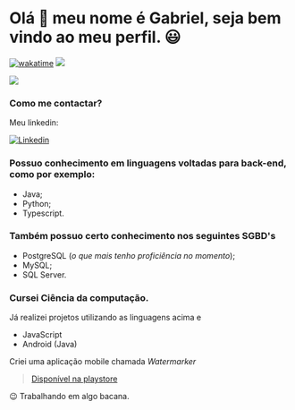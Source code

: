 # Olá 👋 meu nome é Gabriel, seja bem vindo ao meu perfil. 😃
[![wakatime](https://wakatime.com/badge/user/12727fd3-9c62-4a7e-864c-ff73cf106979.svg)](https://wakatime.com/@12727fd3-9c62-4a7e-864c-ff73cf106979)
<picture>
  <source
    srcset="https://github-readme-stats.vercel.app/api?username=gomesgr&theme=light&show_icons=true"
    media="(prefers-color-scheme: light)"  
  />
  <img src="https://github-readme-stats.vercel.app/api?username=gomesgr&show_icons=true" />
</picture>

<picture>
  <source 
    srcset="https://github-readme-stats.vercel.app/api/wakatime?username=gomesgr"
    media="(prefers-color-scheme: light)" 
  />
  <img src="https://github-readme-stats.vercel.app/api/wakatime?username=gomesgr" />
</picture>

### Como me contactar?
Meu linkedin:

[![Linkedin](https://encrypted-tbn0.gstatic.com/images?q=tbn:ANd9GcTKaUA6xskJPogWuxh0Xxza_ntxoAXKsmzmNYwdY_96k4EzUgNEKbu3HBJS-xmUVMpUGAmWGC_gqIjexlvPJRselvrsjbNpul4&usqp=CAU&ec=45732302)](https://www.linkedin.com/in/gabrielragomes/)

### Possuo conhecimento em linguagens voltadas para back-end, como por exemplo:
- Java;
- Python;
- Typescript.

### Também possuo certo conhecimento nos seguintes SGBD's
- PostgreSQL (*o que mais tenho proficiência no momento*);
- MySQL;
- SQL Server.

### Cursei Ciência da computação.
Já realizei projetos utilizando as linguagens acima e
- JavaScript
- Android (Java)

Criei uma aplicação mobile chamada *Watermarker*
> [Disponível na playstore](https://play.google.com/store/apps/details?id=com.hetch.watermarker)

😉 Trabalhando em algo bacana.
